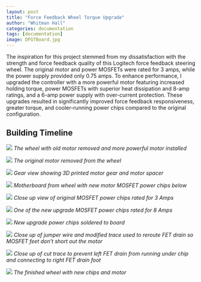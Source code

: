 ```yaml
---
layout: post
title: "Force Feedback Wheel Torque Upgrade"
author: "Whitman Hall"
categories: documentation
tags: [documentation]
image: DFGTBoard.jpg
---
```


The inspiration for this project stemmed from my dissatisfaction with the strength and force feedback quality of this Logitech force feedback steering wheel. The original motor and power MOSFETs were rated for 3 amps, while the power supply provided only 0.75 amps. To enhance performance, I upgraded the controller with a more powerful motor featuring increased holding torque, power MOSFETs with superior heat dissipation and 8-amp ratings, and a 6-amp power supply with over-current protection. These upgrades resulted in significantly improved force feedback responsiveness, greater torque, and cooler-running power chips compared to the original configuration.

## Building Timeline
![](/assets/img/DFGTwithmotor.jpg)
*The wheel with old motor removed and more powerful motor installed*

![](/assets/img/DFGToldmotor.jpg)
*The original motor removed from the wheel*

![](/assets/img/DFGTgearscloseup.jpg)
*Gear view showing 3D printed motor gear and motor spacer*

![](/assets/img/DFGTBoard.jpg)
*Motherboard from wheel with new motor MOSFET power chips below*

![](/assets/img/DFGToldchips.jpg)
*Close up view of original MOSFET power chips rated for 3 Amps*

![](/assets/img/DFGTnewchip.jpg)
*One of the new upgrade MOSFET power chips rated for 8 Amps*

![](/assets/img/DFGTnewchips.jpg)
*New upgrade power chips soldered to board*

![](/assets/img/DFGTjumperwire.jpg)
*Close up of jumper wire and modified trace used to reroute FET drain so MOSFET feet don’t short out the motor*

![](/assets/img/DFGTcuttrace.jpg)
*Close up of cut trace to prevent left FET drain from running under chip and connecting to right FET drain foot*

![](/assets/img/DFGT.jpg)
*The finished wheel with new chips and motor*
